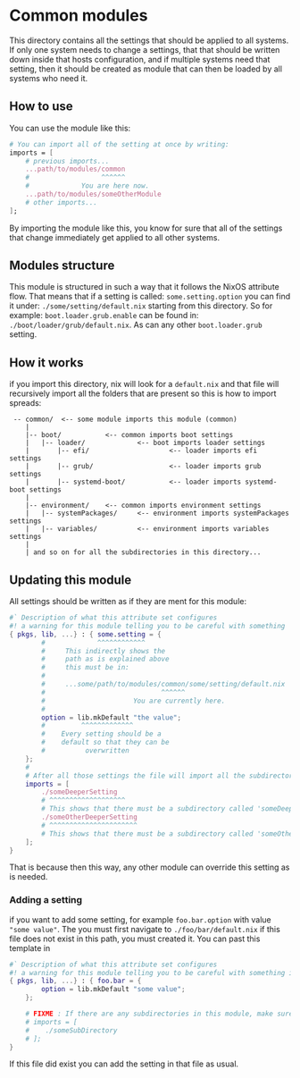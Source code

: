 # Common modules
This directory contains all the settings that should be applied to all systems. If only one system needs to change a settings, that that should be written down inside that hosts configuration, and if multiple systems need that setting, then it should be created as module that can then be loaded by all systems who need it.


## How to use
You can use the module like this:

```NIX
# You can import all of the setting at once by writing:
imports = [ 
    # previous imports...
    ...path/to/modules/common
    #                  ^^^^^^
    #             You are here now.
    ...path/to/modules/someOtherModule
    # other imports...
];
```

By importing the module like this, you know for sure that all of the settings that change immediately get applied to all other systems. 

## Modules structure
This module is structured in such a way that it follows the NixOS attribute flow. That means that if a setting is called: `some.setting.option` you can find it under: `./some/setting/default.nix` starting from this directory. So for example: `boot.loader.grub.enable` can be found in: `./boot/loader/grub/default.nix`. As can any other `boot.loader.grub` setting.

## How it works
if you import this directory, nix will look for a `default.nix` and that file will recursively import all the folders that are present so this is how to import spreads:
```TXT
 -- common/  <-- some module imports this module (common)
    |                   
    |-- boot/           <-- common imports boot settings
    |   |-- loader/             <-- boot imports loader settings 
    |       |-- efi/                    <-- loader imports efi settings
    |       |-- grub/                   <-- loader imports grub settings
    |       |-- systemd-boot/           <-- loader imports systemd-boot settings
    |
    |-- environment/    <-- common imports environment settings
    |   |-- systemPackages/     <-- environment imports systemPackages settings
    |   |-- variables/          <-- environment imports variables settings
    |
    | and so on for all the subdirectories in this directory...
```

## Updating this module
All settings should be written as if they are ment for this module:

```NIX
#` Description of what this attribute set configures
#! a warning for this module telling you to be careful with something
{ pkgs, lib, ...} : { some.setting = {
        #             ^^^^^^^^^^^^
        #     This indirectly shows the 
        #     path as is explained above 
        #     this must be in:   
        #
        #     ...some/path/to/modules/common/some/setting/default.nix
        #                             ^^^^^^
        #                      You are currently here.
        #
        option = lib.mkDefault "the value";
        #         ^^^^^^^^^^^^^
        #    Every setting should be a 
        #    default so that they can be
        #          overwritten
    };
    #
    # After all those settings the file will import all the subdirectories.
    imports = [
        ./someDeeperSetting
        # ^^^^^^^^^^^^^^^^^^^
        # This shows that there must be a subdirectory called 'someDeeperSetting'.
        ./someOtherDeeperSetting
        # ^^^^^^^^^^^^^^^^^^^^^^
        # This shows that there must be a subdirectory called 'someOtherDeeperSetting'.
    ];
}
```

That is because then this way, any other module can override this setting as is needed. 

### Adding a setting
if you want to add some setting, for example `foo.bar.option` with value `"some value"`. The you must first navigate to `./foo/bar/default.nix` if this file does not exist in this path, you must created it. You can past this template in 

```NIX
#` Description of what this attribute set configures
#! a warning for this module telling you to be careful with something if needed...
{ pkgs, lib, ...} : { foo.bar = {
        option = lib.mkDefault "some value";
    };

    # FIXME : If there are any subdirectories in this module, make sure they are imported here.
    # imports = [
    #    ./someSubDirectory
    # ];
}
```

If this file did exist you can add the setting in that file as usual.
